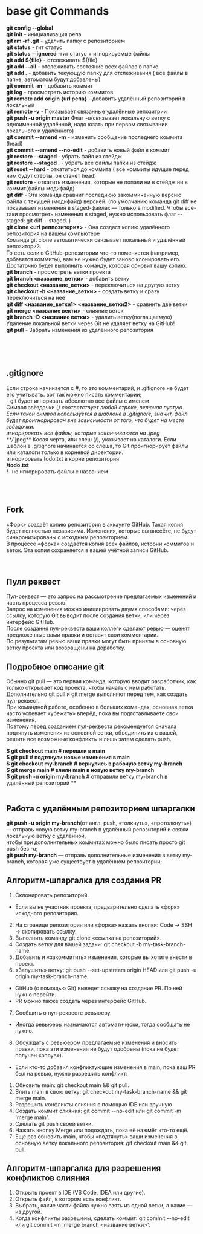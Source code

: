 # base git Commands

**git config --global** <br>
**git init** - инициализация репа <br>
**git rm -rf .git** - удалить папку с репозиторием <br>
**git status** - гит статус <br>
**git status --ignored**  -гит статус + игнорируемые файлы <br>
**git add ${file}** - отслеживать ${file} <br>
**git add --all** - отслеживать состояние всех файлов в папке <br>
**git add .** - добавить текующую папку для отслеживания ( все файлы в папке, автоматом будут добавлены)  <br>
**git commit -m**  - добавить коммит <br>
**git log**   - просмотреть историю коммитов <br>
**git remote add origin {url репа}** - добавить удалённый репозиторий в локальный  <br>
**git remote -v**  - Показывает связанные удалённые репозитрии  <br>
**git push -u origin master**                 Флаг -u(связывает локальную ветку с одноименной удалённой, надо юзать при первом связывании локального и удалённого)  <br>
**git commit --amend -m**   - изменить сообщение последнего коммита (head)  <br>
**git commit --amend --no-edit** - добавить новый файл в коммит <br>
**git restore --staged <file>**  - убрать файл из стейдж <br>
**git restore --staged .** - убрать все файлы папки из стейдж <br>
**git reset --hard <hash>** - откатиться до <hash> коммита ( все коммиты идущие перед ним будут стёрты, он станет head) <br>
**git restore <file>** - откатить изменения, которые не попали ни в стейдж ни в коммит(файлы модифайд) <br>
**git diff** - Эта команда сравнит последнюю закоммиченную версию файла  с текущей (модифайд) версией. (по умолчанию команда git diff не показывает изменения в staged-файлах — только в modified.
Чтобы всё-таки просмотреть изменения в staged, нужно использовать флаг --staged: git diff --staged. ) <br> 
**git clone <url реппозитория>** - Она создаст копию удалённого репозитория на вашем компьютере  <br>
Команда git clone автоматически связывает локальный и удалённый репозиторий.  <br>
То есть если в GitHub-репозитории что-то поменяется (например, добавятся коммиты), вам не нужно будет заново клонировать его. <br>
Достаточно будет выполнить команду, которая обновит вашу копию. <br>
**git branch** - просмотреть ветки проекта <br>
**git branch <название_ветки>** - добавить ветку <br>
**git checkout <название_ветки>** - переключиться на другую ветку <br>
**git checkout -b <название_ветки>** - создать ветку и сразу переключиться на неё <br>
**git diff <название_ветки1> <название_ветки2>** - сравнить две ветки <br>
**git merge <название векти>** - слияние веток <br>
**git branch -D <название ветки>** - удалить ветку(поглащаемую)  Удаление локальной ветки через Git не удаляет ветку на GitHub! <br> 
**git pull** - Забрать изменения из удалённого репозитория <br>



<br> <br> <br>
## .gitignore 
Если строка начинается с #, то это комментарий, и .gitignore не будет его учитывать.
вот так можно писать комментарии; <br>
**<file>**  - git будет игноривать абсолютно все файлы с именем <file> <br>
Символ звёздочки (*) соответствует любой строке, включая пустую. Если такой символ используется в шаблоне в .gitignore, значит, файл будет проигнорирован вне зависимости от того, что будет на месте звёздочки. <br>
игнорировать все файлы, которые заканчиваются на .jpeg <br>
**/*.jpeg**
Косая черта, или слеш (/), указывает на каталоги. Если шаблон в .gitignore начинается со слеша, то Git проигнорирует файлы или каталоги только в корневой директории. <br>
игнорировать todo.txt в корне репозитория <br>
**/todo.txt** <br>
**!<file>**- не игнорировать файлы с названием <file> <br>
<br> <br> <br>
## Fork 
«Форк» создаёт копию репозитория в аккаунте GitHub. Такая копия будет полностью независима. Изменения, которые вы внесёте, не будут синхронизированы с исходным репозиторием. <br>
В процессе «форка» создаётся копия всех файлов, истории коммитов и веток. Эта копия сохраняется в вашей учётной записи GitHub. <br> <br> <br>

## Пулл реквест
Пул-реквест — это запрос на рассмотрение предлагаемых изменений и часть процесса ревью. <br>
Запрос на изменения можно инициировать двумя способами: через ссылку, которую Git выводит после создания ветки, или через интерфейс GitHub. <br>
После создания пул-реквеста ваши коллеги сделают ревью — оценят предложенные вами правки и оставят свои комментарии. <br>
По результатам ревью ваши правки могут быть приняты в основную ветку проекта или возвращены на доработку.  <br>

## Подробное описание git 

Обычно git pull — это первая команда, которую вводит разработчик, как только открывает код проекта, чтобы начать с ним работать. <br>
Дополнительно git pull и git merge выполняют перед тем, как создать пул-реквест. <br>
При командной работе, особенно в больших командах, основная ветка часто успевает «убежать» вперёд, пока вы подготавливаете свои изменения. <br>
Поэтому перед созданием пул-реквеста рекомендуется сначала подтянуть изменения из основной ветки, объединить их с вашей, решить все возможные конфликты и лишь затем сделать push.<br>

**$ git checkout main # перешли в main**<br>
**$ git pull # подтянули новые изменения в main** <br>
**$ git checkout my-branch # вернулись в рабочую ветку my-branch** <br>
**$ git merge main # влили main в новую ветку my-branch** <br>
**$ git push -u origin my-branch** # отправили ветку my-branch в удалённый репозиторий ** <br>
<br>

## Работа с удалённым репозиторием шпаргалки
**git push -u origin my-branch**(от англ. push, «толкнуть», «протолкнуть») — отправь новую ветку my-branch в удалённый репозиторий и свяжи локальную ветку с удалённой,  <br>
чтобы при дополнительных коммитах можно было писать просто git push без -u; <br>
**git push my-branch** — отправь дополнительные изменения в ветку my-branch, которая уже существует в удалённом репозитории; <br>



## Алгоритм-шпаргалка для создания PR  

1. Склонировать репозиторий. <br>
- Если вы не участник проекта, предварительно сделать «форк» исходного репозитория. <br>
2. На странице репозитория или «форка» нажать кнопки: Code → SSH → скопировать ссылку. <br>
3. Выполнить команду git clone <ссылка на репозиторий>. <br>
4. Создать ветку для вашей задачи: git checkout -b my-task-branch-name. <br>
5. Добавить и «закоммитить» изменения, которые вы хотите внести в проект. <br>
6. «Запушить» ветку: git push --set-upstream origin HEAD или git push -u origin my-task-branch-name. <br>
- GitHub (с помощью Git) выведет ссылку на создание PR. По ней нужно перейти. <br>
- PR можно также создать через интерфейс GitHub. <br>
7. Сообщить о пул-реквесте ревьюеру. <br>
- Иногда ревьюеры назначаются автоматически, тогда сообщать не нужно. <br>
8. Обсуждать с ревьюером предлагаемые изменения и вносить правки, пока эти изменения не будут одобрены (пока не будет получен «апрув»).  <br>


+ Если кто-то добавил конфликтующие изменения в main, пока ваш PR был на ревью, нужно разрешить конфликт:  <br>
1. Обновить main: git checkout main && git pull. <br>
2. Влить main в свою ветку: git checkout my-task-branch-name && git merge main. <br>
3. Разрешить конфликты слияния с помощью IDE или вручную. <br>
4. Создать коммит слияния: git commit --no-edit или git commit -m 'merge main'. <br>
5. Сделать git push своей ветки. <br>
6. Нажать кнопку Merge или подождать, пока её нажмёт кто-то ещё.  <br>
7. Ещё раз обновить main, чтобы «подтянуть» ваши изменения в основную ветку локального репозитория: git checkout main && git pull. <br>


## Алгоритм-шпаргалка для разрешения конфликтов слияния <br>

1. Открыть проект в IDE (VS Code, IDEA или другие). <br>
2. Открыть файл, в котором есть конфликт. <br>
3. Выбрать, какие части файла нужно взять из одной ветки, а какие — из другой. <br>
4. Когда конфликты разрешены, сделать коммит: git commit --no-edit или git commit -m 'merge branch <название ветки>'. <br>
